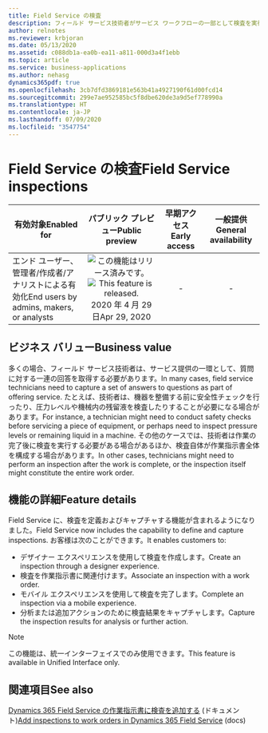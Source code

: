 ```yaml
---
title: Field Service の検査
description: フィールド サービス技術者がサービス ワークフローの一部として検査を実行およびキャプチャする機能。
author: relnotes
ms.reviewer: krbjoran
ms.date: 05/13/2020
ms.assetid: c088db1a-ea0b-ea11-a811-000d3a4f1ebb
ms.topic: article
ms.service: business-applications
ms.author: nehasg
dynamics365pdf: true
ms.openlocfilehash: 3cb7dfd3869181e563b41a4927190f61d00fcd14
ms.sourcegitcommit: 299e7ae952585bc5f8dbe620de3a9d5ef778990a
ms.translationtype: HT
ms.contentlocale: ja-JP
ms.lasthandoff: 07/09/2020
ms.locfileid: "3547754"
---
```

# <a name="field-service-inspections"></a><span data-ttu-id="1d7dd-103">Field Service の検査</span><span class="sxs-lookup"><span data-stu-id="1d7dd-103">Field Service inspections</span></span>


| <span data-ttu-id="1d7dd-104">有効対象</span><span class="sxs-lookup"><span data-stu-id="1d7dd-104">Enabled for</span></span>    |  <span data-ttu-id="1d7dd-105">パブリック プレビュー</span><span class="sxs-lookup"><span data-stu-id="1d7dd-105">Public preview</span></span> | <span data-ttu-id="1d7dd-106">早期アクセス</span><span class="sxs-lookup"><span data-stu-id="1d7dd-106">Early access</span></span> | <span data-ttu-id="1d7dd-107">一般提供</span><span class="sxs-lookup"><span data-stu-id="1d7dd-107">General availability</span></span> | 
| ---------- | :----------: |:----------: |:----------: |
|<span data-ttu-id="1d7dd-108">エンド ユーザー、管理者/作成者/アナリストによる有効化</span><span class="sxs-lookup"><span data-stu-id="1d7dd-108">End users by admins, makers, or analysts</span></span>|<span data-ttu-id="1d7dd-109">![この機能はリリース済みです。](/dynamics365-release-plan/media/green-checkmark.png "この機能はリリース済みです。")</span><span class="sxs-lookup"><span data-stu-id="1d7dd-109">![This feature is released.](/dynamics365-release-plan/media/green-checkmark.png "This feature is released.")</span></span> <span data-ttu-id="1d7dd-110">2020 年 4 月 29 日</span><span class="sxs-lookup"><span data-stu-id="1d7dd-110">Apr 29, 2020</span></span>|-| -|


## <a name="business-value"></a><span data-ttu-id="1d7dd-111">ビジネス バリュー</span><span class="sxs-lookup"><span data-stu-id="1d7dd-111">Business value</span></span>
<!-- bv start -->
<span data-ttu-id="1d7dd-112">多くの場合、フィールド サービス技術者は、サービス提供の一環として、質問に対する一連の回答を取得する必要があります。</span><span class="sxs-lookup"><span data-stu-id="1d7dd-112">In many cases, field service technicians need to capture a set of answers to questions as part of offering service.</span></span> <span data-ttu-id="1d7dd-113">たとえば、技術者は、機器を整備する前に安全性チェックを行ったり、圧力レベルや機械内の残留液を検査したりすることが必要になる場合があります。</span><span class="sxs-lookup"><span data-stu-id="1d7dd-113">For instance, a technician might need to conduct safety checks before servicing a piece of equipment, or perhaps need to inspect pressure levels or remaining liquid in a machine.</span></span> <span data-ttu-id="1d7dd-114">その他のケースでは、技術者は作業の完了後に検査を実行する必要がある場合があるほか、検査自体が作業指示書全体を構成する場合があります。</span><span class="sxs-lookup"><span data-stu-id="1d7dd-114">In other cases, technicians might need to perform an inspection after the work is complete, or the inspection itself might constitute the entire work order.</span></span>
<!-- bv end -->



## <a name="feature-details"></a><span data-ttu-id="1d7dd-115">機能の詳細</span><span class="sxs-lookup"><span data-stu-id="1d7dd-115">Feature details</span></span>
<!--feature detail start -->
<span data-ttu-id="1d7dd-116">Field Service に、検査を定義およびキャプチャする機能が含まれるようになりました。</span><span class="sxs-lookup"><span data-stu-id="1d7dd-116">Field Service now includes the capability to define and capture inspections.</span></span> <span data-ttu-id="1d7dd-117">お客様は次のことができます。</span><span class="sxs-lookup"><span data-stu-id="1d7dd-117">It enables customers to:</span></span>

- <span data-ttu-id="1d7dd-118">デザイナー エクスペリエンスを使用して検査を作成します。</span><span class="sxs-lookup"><span data-stu-id="1d7dd-118">Create an inspection through a designer experience.</span></span>
- <span data-ttu-id="1d7dd-119">検査を作業指示書に関連付けます。</span><span class="sxs-lookup"><span data-stu-id="1d7dd-119">Associate an inspection with a work order.</span></span>
- <span data-ttu-id="1d7dd-120">モバイル エクスペリエンスを使用して検査を完了します。</span><span class="sxs-lookup"><span data-stu-id="1d7dd-120">Complete an inspection via a mobile experience.</span></span>
- <span data-ttu-id="1d7dd-121">分析または追加アクションのために検査結果をキャプチャします。</span><span class="sxs-lookup"><span data-stu-id="1d7dd-121">Capture the inspection results for analysis or further action.</span></span>
<!--feature detail end -->


> [!NOTE]
> <span data-ttu-id="1d7dd-122">この機能は、統一インターフェイスでのみ使用できます。</span><span class="sxs-lookup"><span data-stu-id="1d7dd-122">This feature is available in Unified Interface only.</span></span>







## <a name="see-also"></a><span data-ttu-id="1d7dd-123">関連項目</span><span class="sxs-lookup"><span data-stu-id="1d7dd-123">See also</span></span>

<!--docs start-->
<span data-ttu-id="1d7dd-124">[Dynamics 365 Field Service の作業指示書に検査を追加する](https://docs.microsoft.com/dynamics365/field-service/inspections) (ドキュメント)</span><span class="sxs-lookup"><span data-stu-id="1d7dd-124">[Add inspections to work orders in Dynamics 365 Field Service](https://docs.microsoft.com/dynamics365/field-service/inspections) (docs)</span></span>
<!--docs end-->
